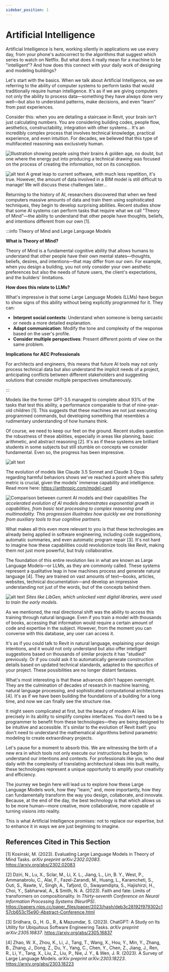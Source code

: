 ```yaml
---
sidebar_position: 1
---
```


# Artificial Intelligence

Artificial Intelligence is here, working silently in applications we use every day, from your phone's autocorrect to the algorithms that suggest which series to watch on Netflix. But what does it really mean for a machine to be "intelligent"? And how does this connect with your daily work of designing and modeling buildings?

Let's start with the basics. When we talk about Artificial Intelligence, we are referring to the ability of computer systems to perform tasks that would traditionally require human intelligence. It's as if we are giving computers not only the ability to process data—something they have always done very well—but also to understand patterns, make decisions, and even "learn" from past experiences.

Consider this: when you are detailing a staircase in Revit, your brain isn't just calculating numbers. You are considering building codes, people flow, aesthetics, constructability, integration with other systems... It's an incredibly complex process that involves technical knowledge, practical experience, and even intuition. For decades, we believed that this type of multifaceted reasoning was exclusively human.

![Illustration showing people using their brains](image.png)
A golden age, no doubt, but one where the energy put into producing a technical drawing was focused on the process of creating the information, not on its conception.

![alt text](image-1.png)
A great leap to current software, with much less repetition, it's true. However, the amount of data involved in a BIM model is still difficult to manage! We will discuss these challenges later...

Returning to the history of AI, researchers discovered that when we feed computers massive amounts of data and train them using sophisticated techniques, they begin to develop surprising abilities. Recent studies show that some AI systems can perform tasks that require what we call "Theory of Mind"—the ability to understand that other people have thoughts, beliefs, and intentions different from our own [1].

:::info Theory of Mind and Large Language Models

**What is Theory of Mind?**

Theory of Mind is a fundamental cognitive ability that allows humans to understand that other people have their own mental states—thoughts, beliefs, desires, and intentions—that may differ from our own. For example, when you design a building, you not only consider your own aesthetic preferences but also the needs of future users, the client's expectations, and the builders' limitations.

**How does this relate to LLMs?**

What's impressive is that some Large Language Models (LLMs) have begun to show signs of this ability without being explicitly programmed for it. They can:

- **Interpret social contexts**: Understand when someone is being sarcastic or needs a more detailed explanation.
- **Adapt communication**: Modify the tone and complexity of the response based on the user's profile.
- **Consider multiple perspectives**: Present different points of view on the same problem.

**Implications for AEC Professionals**

For architects and engineers, this means that future AI tools may not only process technical data but also understand the implicit needs of a project, anticipating conflicts between different stakeholders and suggesting solutions that consider multiple perspectives simultaneously.

:::

Models like the former GPT-3.5 managed to complete about 93% of the tasks that test this ability, a performance comparable to that of nine-year-old children [1]. This suggests that these machines are not just executing programmed commands, but developing something that resembles a rudimentary understanding of how humans think.

Of course, we need to keep our feet on the ground. Recent studies question the robustness of these abilities, especially in areas like planning, basic arithmetic, and abstract reasoning [2]. It's as if these systems are brilliant students in some subjects but still stumble on concepts we consider fundamental. Even so, the progress has been impressive.

![alt text](image-3.png)

The evolution of models like Claude 3.5 Sonnet and Claude 3 Opus regarding harmful behaviors shows we've reached a point where this safety metric is crucial, given the models' immense capability and intelligence. Read more here: https://anthropic.com/model-card

![Comparison between current AI models and their capabilities](Evolution.jpg)
*The accelerated evolution of AI models demonstrates exponential growth in capabilities, from basic text processing to complex reasoning and multimodality. This progression illustrates how quickly we are transitioning from auxiliary tools to true cognitive partners.*

What makes all this even more relevant to you is that these technologies are already being applied in software engineering, including code suggestions, automatic summaries, and even automatic program repair [3]. It's not hard to imagine how these capabilities could revolutionize tools like Revit, making them not just more powerful, but truly collaborative.

The foundation of this entire revolution lies in what are known as Large Language Models—or LLMs, as they are commonly called. These systems represent a qualitative leap in how machines process and generate natural language [4]. They are trained on vast amounts of text—books, articles, websites, technical documentation—and develop an impressive understanding not just of the words, but of the concepts behind them.

![alt text](image-2.png)
*Sites like LibGen, which unlocked vast digital libraries, were used to train the early models.*

As we mentioned, the real directional shift was the ability to access this training through natural language. Even if you train a model with thousands of books, accessing that information would require a certain amount of code and expertise in the subject. However, from the moment you can converse with this database, any user can access it.

It's as if you could talk to Revit in natural language, explaining your design intentions, and it would not only understand but also offer intelligent suggestions based on thousands of similar projects it has "studied" previously. Or if you could ask it to automatically generate construction details based on updated technical standards, adapted to the specifics of your project. These possibilities are no longer distant fantasies.

What's most interesting is that these advances didn't happen overnight. They are the culmination of decades of research in machine learning, natural language processing, and sophisticated computational architectures [4]. It's as if we have been building the foundations of a building for a long time, and now we can finally see the structure rise.

It might seem complicated at first, but the beauty of modern AI lies precisely in its ability to simplify complex interfaces. You don't need to be a programmer to benefit from these technologies—they are being designed to be intuitive and accessible. It's similar to the evolution of Revit itself: you don't need to understand the mathematical algorithms behind parametric modeling to create extraordinary projects.

Let's pause for a moment to absorb this. We are witnessing the birth of a new era in which tools not only execute our instructions but begin to understand our intentions and contexts. For professionals like you, who deal daily with the complexity of translating architectural ideas into built reality, these technologies represent a unique opportunity to amplify your creativity and efficiency.

The journey we begin here will lead us to explore how these Large Language Models work, how they "learn," and, more importantly, how they can fundamentally transform the way you design, collaborate, and innovate. Because, at the end of the day, the best technology is that which allows us to be more human—more creative, more collaborative, more capable of turning visions into reality.

This is what Artificial Intelligence promises: not to replace our expertise, but to enhance it in ways we are just beginning to imagine.

## References Cited in This Section

[1] Kosinski, M. (2023). Evaluating Large Language Models in Theory of Mind Tasks. *arXiv preprint arXiv:2302.02083*. https://arxiv.org/abs/2302.02083

[2] Dziri, N., Lu, X., Sclar, M., Li, X. L., Jiang, L., Lin, B. Y., West, P., Ammanabrolu, C., Alai, F., Fazel-Zarandi, M., Huang, L., Karamcheti, S., Outi, S., Rawte, V., Singh, A., Tafjord, O., Swayamdipta, S., Hajishirzi, H., Choi, Y., Sabharwal, A., & Smith, N. A. (2023). Faith and fate: Limits of transformers on compositionality. In *Thirty-seventh Conference on Neural Information Processing Systems (NeurIPS)*. https://papers.nips.cc/paper_files/paper/2023/hash/deb3c28192f979302c157cb653c15e90-Abstract-Conference.html

[3] Sridhara, G., H. G., R., & Mazumdar, S. (2023). ChatGPT: A Study on Its Utility for Ubiquitous Software Engineering Tasks. *arXiv preprint arXiv:2305.16837*. https://arxiv.org/abs/2305.16837

[4] Zhao, W. X., Zhou, K., Li, J., Tang, T., Wang, X., Hou, Y., Min, Y., Zhang, B., Zhang, J., Dong, Z., Du, Y., Yang, C., Chen, Y., Chen, Z., Jiang, J., Ren, R., Li, Y., Tang, X., Liu, Z., Liu, P., Nie, J. Y., & Wen, J. R. (2023). A Survey of Large Language Models. *arXiv preprint arXiv:2303.18223*. https://arxiv.org/abs/2303.18223